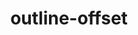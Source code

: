 ---
title: "outline-offset"
description: "Controls the position of an outline."
category: css
keywords: 
last_test_date: "2022-12-26"
test_url: "/tests/css-outline-offset.html"
test_results_url: ""
stats: {
    apple-mail: {
        macos: {
            "16.0":"y"
        },
        ios: {
            "16.2":"y"
        }
    },
    gmail: {
        desktop-webmail: {
            "2022-12":"n"
        },
        ios: {
            "2022-12":"n"
        },
        android: {
            "2022-12":"u"
        },
        mobile-webmail: {
            "2022-12":"n"
        }
    },
    orange: {
        desktop-webmail: {
            "2022-12":"n"
        },
        ios: {
            "2022-12":"n"
        },
        android: {
            "2022-12":"n"
        }
    },
    outlook: {
        windows: {
            "2007":"n",
            "2010":"n",
            "2013":"n",
            "2016":"n",
            "2019":"n"
        },
        windows-mail: {
            "2022-12":"n"
        },
        macos: {
            "16.68":"y"
        },
        outlook-com: {
            "2022-12":"n"
        },
        ios: {
            "2022-12":"n"
        },
        android: {
            "2022-12":"u"
        }
    },
    samsung-email: {
        android: {
            "6.0":"u"
        }
    },
    sfr: {
        desktop-webmail: {
            "2022-12":"u"
        },
        ios: {
            "2022-12":"u"
        },
        android: {
            "2022-12":"u"
        }
    },
    thunderbird: {
        macos: {
            "78.14":"u"
        }
    },
    aol: {
        desktop-webmail: {
            "2022-12":"u"
        },
        ios: {
            "2022-12":"u"
        },
        android: {
            "2022-12":"u"
        }
    },
    yahoo: {
        desktop-webmail: {
            "2022-12":"n"
        },
        ios: {
            "2022-12":"n"
        },
        android: {
            "2022-12":"u"
        }
    },
    protonmail: {
        desktop-webmail: {
            "2022-12":"y"
        },
        ios: {
            "2022-12":"y"
        },
        android: {
            "2022-12":"u"
        }
    },
    hey: {
        desktop-webmail: {
            "2022-12":"y"
        }
    },
    mail-ru: {
        desktop-webmail: {
            "2022-12":"u"
        }
    },
    fastmail: {
        desktop-webmail: {
            "2022-12": "u"
        }
    },
    laposte: {
        desktop-webmail: {
            "2022-12": "u"
        }
    }
}
notes: ""
links: {
    "Can I use: outline-offset":"https://caniuse.com/mdn-css_properties_outline-offset",
    "MDN: outline-offset":"https://developer.mozilla.org/en-US/docs/Web/CSS/outline-offset"
}
---